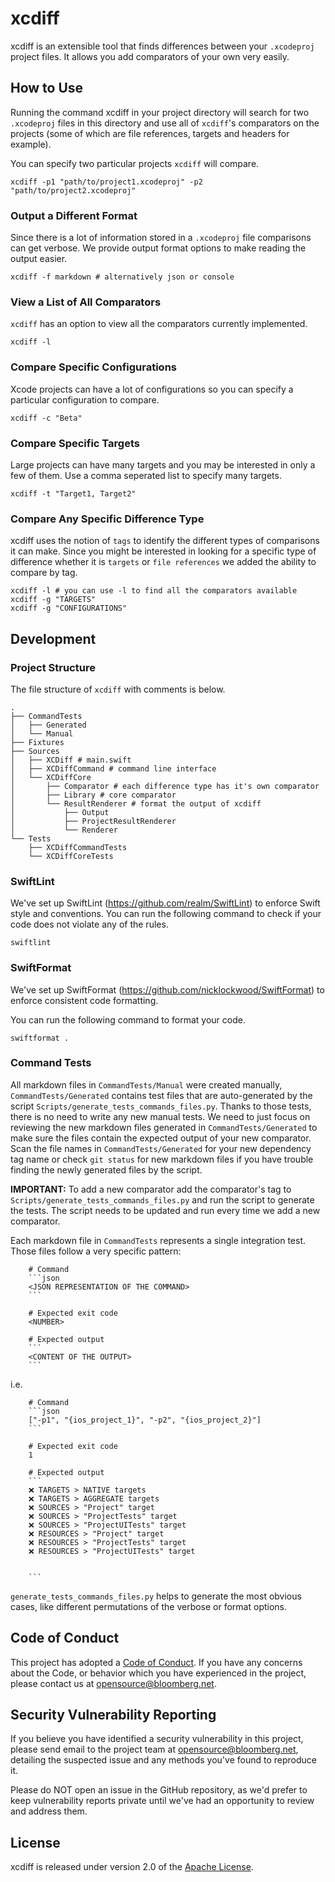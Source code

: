 # xcdiff


xcdiff is an extensible tool that finds differences between your `.xcodeproj` project files. It allows you add comparators of your own very easily.

## How to Use

Running the command xcdiff in your project directory will search for two `.xcodeproj` files in this directory and use all of `xcdiff`'s comparators on the projects (some of which are file references, targets and headers for example).

You can specify two particular projects `xcdiff` will compare.
```
xcdiff -p1 "path/to/project1.xcodeproj" -p2 "path/to/project2.xcodeproj"
```

### Output a Different Format

Since there is a lot of information stored in a `.xcodeproj` file comparisons can get verbose. We provide output format options to make reading the output easier.
```
xcdiff -f markdown # alternatively json or console
```

### View a List of All Comparators

`xcdiff` has an option to view all the comparators currently implemented.
```
xcdiff -l
```

###  Compare Specific Configurations

Xcode projects can have a lot of configurations so you can specify a particular configuration to compare.
```
xcdiff -c "Beta"
```

### Compare Specific Targets

Large projects can have many targets and you may be interested in only a few of them. Use a comma seperated list to specify many targets.
```
xcdiff -t "Target1, Target2"
```

### Compare Any Specific Difference Type

xcdiff uses the notion of `tags` to identify the different types of comparisons it can make. Since you might be interested in looking for a specific type of difference whether it is `targets` or `file references` we added the ability to compare by tag.

```
xcdiff -l # you can use -l to find all the comparators available
xcdiff -g "TARGETS"
xcdiff -g "CONFIGURATIONS"
```

## Development

### Project Structure

The file structure of `xcdiff` with comments is below.

```
.
├── CommandTests
│   ├── Generated
│   └── Manual
├── Fixtures
├── Sources
│   ├── XCDiff # main.swift
│   ├── XCDiffCommand # command line interface
│   └── XCDiffCore
│       ├── Comparator # each difference type has it's own comparator
│       ├── Library # core comparator
│       └── ResultRenderer # format the output of xcdiff
│           ├── Output
│           ├── ProjectResultRenderer
│           └── Renderer
└── Tests
    ├── XCDiffCommandTests
    └── XCDiffCoreTests
```

### SwiftLint

We've set up SwiftLint (https://github.com/realm/SwiftLint) to enforce Swift style and conventions.
You can run the following command to check if your code does not violate any of the rules.

```
swiftlint
```

### SwiftFormat

We've set up SwiftFormat (https://github.com/nicklockwood/SwiftFormat) to enforce consistent code formatting.

You can run the following command to format your code.

```
swiftformat .
```

### Command Tests

All markdown files in `CommandTests/Manual` were created manually, `CommandTests/Generated` contains test files that are auto-generated by the script `Scripts/generate_tests_commands_files.py`. Thanks to those tests, there is no need to write any new manual tests. We need to just focus on reviewing the new markdown files generated in `CommandTests/Generated` to make sure the files contain the expected output of your new comparator. Scan the file names in `CommandTests/Generated` for your new dependency tag name or check `git status` for new markdown files if you have trouble finding the newly generated files by the script.

**IMPORTANT:** To add a new comparator add the comparator's tag to `Scripts/generate_tests_commands_files.py` and run the script to generate the tests. The script needs to be updated and run every time we add a new comparator.

Each markdown file in `CommandTests` represents a single integration test. Those files follow a very specific pattern:

```
    # Command
    ```json
    <JSON REPRESENTATION OF THE COMMAND>
    ```

    # Expected exit code
    <NUMBER>

    # Expected output
    ```
    <CONTENT OF THE OUTPUT>
    ```
```

i.e.

```
    # Command
    ```json
    ["-p1", "{ios_project_1}", "-p2", "{ios_project_2}"]
    ```

    # Expected exit code
    1

    # Expected output
    ```
    ❌ TARGETS > NATIVE targets
    ❌ TARGETS > AGGREGATE targets
    ❌ SOURCES > "Project" target
    ❌ SOURCES > "ProjectTests" target
    ❌ SOURCES > "ProjectUITests" target
    ❌ RESOURCES > "Project" target
    ❌ RESOURCES > "ProjectTests" target
    ❌ RESOURCES > "ProjectUITests" target


    ```
```

`generate_tests_commands_files.py` helps to generate the most obvious cases, like different permutations of the verbose or format options.

## Code of Conduct

This project has adopted a
[Code of Conduct](https://github.com/bloomberg/.github/blob/master/CODE_OF_CONDUCT.md).
If you have any concerns about the Code, or behavior which you have experienced
in the project, please contact us at opensource@bloomberg.net.

## Security Vulnerability Reporting

If you believe you have identified a security vulnerability in this project,
please send email to the project team at opensource@bloomberg.net, detailing
the suspected issue and any methods you've found to reproduce it.

Please do NOT open an issue in the GitHub repository, as we'd prefer to keep
vulnerability reports private until we've had an opportunity to review and
address them.

## License

xcdiff is released under version 2.0 of the [Apache License](License.txt).
